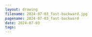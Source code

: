 ```yaml
---
layout: drawing
filename: 2024-07-03_fast-backward.jpg
pagename: 2024-07-03_fast-backward
date: 2024-07-03
tags:
---
```


